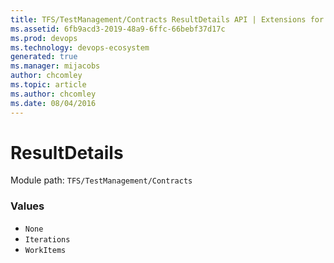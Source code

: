 ```yaml
---
title: TFS/TestManagement/Contracts ResultDetails API | Extensions for Azure DevOps Services
ms.assetid: 6fb9acd3-2019-48a9-6ffc-66bebf37d17c
ms.prod: devops
ms.technology: devops-ecosystem
generated: true
ms.manager: mijacobs
author: chcomley
ms.topic: article
ms.author: chcomley
ms.date: 08/04/2016
---
```


# ResultDetails

Module path: `TFS/TestManagement/Contracts`

### Values

* `None` 
* `Iterations` 
* `WorkItems` 
